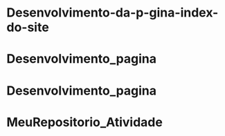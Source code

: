 # Desenvolvimento-da-p-gina-index-do-site
# Desenvolvimento_pagina
# Desenvolvimento_pagina
# MeuRepositorio_Atividade
